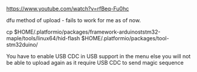 https://www.youtube.com/watch?v=rfBeq-Fu0hc

dfu method of upload - fails to work for me as of now.


cp $HOME/.platformio/packages/framework-arduinoststm32-maple/tools/linux64/hid-flash $HOME/.platformio/packages/tool-stm32duino/


You have to enable USB CDC in USB support in the menu else you will not be able to upload again as it require USB CDC to send magic sequence
